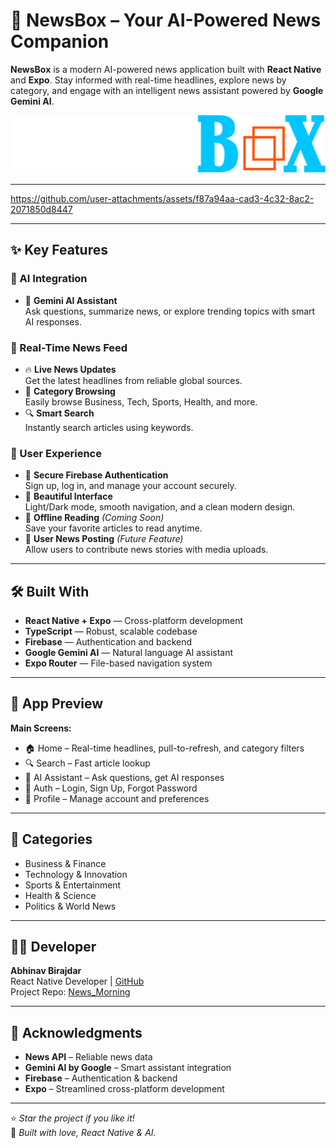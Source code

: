 # 📰 NewsBox – Your AI-Powered News Companion

**NewsBox** is a modern AI-powered news application built with **React Native** and **Expo**. Stay informed with real-time headlines, explore news by category, and engage with an intelligent news assistant powered by **Google Gemini AI**.

![News App Banner](assets/images/newsboxlogo1.png)

---



https://github.com/user-attachments/assets/f87a94aa-cad3-4c32-8ac2-2071850d8447









---

## ✨ Key Features

### 🧠 AI Integration
- 🤖 **Gemini AI Assistant**  
  Ask questions, summarize news, or explore trending topics with smart AI responses.

### 📰 Real-Time News Feed
- 🔥 **Live News Updates**  
  Get the latest headlines from reliable global sources.
- 📂 **Category Browsing**  
  Easily browse Business, Tech, Sports, Health, and more.
- 🔍 **Smart Search**  
  Instantly search articles using keywords.

### 👤 User Experience
- 🔐 **Secure Firebase Authentication**  
  Sign up, log in, and manage your account securely.
- 🎨 **Beautiful Interface**  
  Light/Dark mode, smooth navigation, and a clean modern design.
- 💾 **Offline Reading** *(Coming Soon)*  
  Save your favorite articles to read anytime.
- 📰 **User News Posting** *(Future Feature)*  
  Allow users to contribute news stories with media uploads.

---

## 🛠 Built With

- **React Native + Expo** — Cross-platform development
- **TypeScript** — Robust, scalable codebase
- **Firebase** — Authentication and backend
- **Google Gemini AI** — Natural language AI assistant
- **Expo Router** — File-based navigation system

---

## 📱 App Preview

**Main Screens:**
- 🏠 Home – Real-time headlines, pull-to-refresh, and category filters  
- 🔍 Search – Fast article lookup  
- 🤖 AI Assistant – Ask questions, get AI responses  
- 🔐 Auth – Login, Sign Up, Forgot Password  
- 👤 Profile – Manage account and preferences  

---

## 📂 Categories

- Business & Finance  
- Technology & Innovation  
- Sports & Entertainment  
- Health & Science  
- Politics & World News  

---

## 👨‍💻 Developer

**Abhinav Birajdar**  
React Native Developer | [GitHub](https://github.com/abhinav28birajdar)  
Project Repo: [News_Morning](https://github.com/abhinav28birajdar/News_Morning)

---

## 🙌 Acknowledgments

- **News API** – Reliable news data  
- **Gemini AI by Google** – Smart assistant integration  
- **Firebase** – Authentication & backend  
- **Expo** – Streamlined cross-platform development  

---

⭐ *Star the project if you like it!*  
🧠 *Built with love, React Native & AI.*
